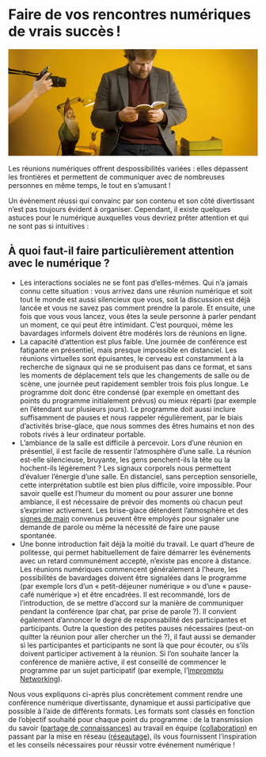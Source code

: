 # Faire de vos rencontres numériques de vrais succès !

![](../.gitbook/assets/gitbook_datenschutz_750x320.jpg)

Les réunions numériques offrent despossibilités variées : elles dépassent les frontières et permettent de communiquer avec de nombreuses personnes en même temps, le tout en s’amusant !

Un événement réussi qui convainc par son contenu et son côté divertissant n’est pas toujours évident à organiser. Cependant, il existe quelques astuces pour le numérique auxquelles vous devriez prêter attention et qui ne sont pas si intuitives :

## À quoi faut-il faire particulièrement attention avec le numérique ?

* Les interactions sociales ne se font pas d’elles-mêmes. Qui n’a jamais connu cette situation : vous arrivez dans une réunion numérique et soit tout le monde est aussi silencieux que vous, soit la discussion est déjà lancée et vous ne savez pas comment prendre la parole. Et ensuite, une fois que vous vous lancez, vous êtes la seule personne à parler pendant un moment, ce qui peut être intimidant.  C’est pourquoi, même les bavardages informels doivent être modérés lors de réunions en ligne.  
* La capacité d’attention est plus faible. Une journée de conférence est fatigante en présentiel, mais presque impossible en distanciel. Les réunions virtuelles sont épuisantes, le cerveau est constamment à la recherche de signaux qui ne se produisent pas dans ce format, et sans les moments de déplacement tels que les changements de salle ou de scène, une journée peut rapidement sembler trois fois plus longue. Le programme doit donc être condensé \(par exemple en omettant des points du programme initialement prévus\) ou mieux réparti \(par exemple en l’étendant sur plusieurs jours\). Le programme doit aussi inclure suffisamment de pauses et nous rappeler régulièrement, par le biais d’activités brise-glace, que nous sommes des êtres humains et non des robots rivés à leur ordinateur portable.  
* L’ambiance de la salle est difficile à percevoir. Lors d’une réunion en présentiel, il est facile de ressentir l’atmosphère d’une salle. La réunion est-elle silencieuse, bruyante, les gens penchent-ils la tête ou la hochent-ils légèrement ? Les signaux corporels nous permettent d’évaluer l’énergie d’une salle. En distanciel, sans perception sensorielle, cette interprétation subtile est bien plus difficile, voire impossible. Pour savoir quelle est l’humeur du moment ou pour assurer une bonne ambiance, il est nécessaire de prévoir des moments où chacun peut s’exprimer activement. Les brise-glace détendent l’atmosphère et des [signes de main](../fonctionnalites/bigbluebutton/interaction.md#icones) convenus peuvent être employés pour signaler une demande de parole ou même la nécessité de faire une pause spontanée.  
* Une bonne introduction fait déjà la moitié du travail. Le quart d’heure de politesse, qui permet habituellement de faire démarrer les événements avec un retard communément accepté, n’existe pas encore à distance. Les réunions numériques commencent généralement à l’heure, les possibilités de bavardages doivent être signalées dans le programme \(par exemple lors d’un « petit-déjeuner numérique » ou d’une « pause-café numérique »\) et être encadrées. Il est recommandé, lors de l’introduction, de se mettre d’accord sur la manière de communiquer pendant la conférence \(par chat, par prise de parole ?\). Il convient également d’annoncer le degré de responsabilité des participantes et participants. Outre la question des petites pauses nécessaires \(peut-on quitter la réunion pour aller chercher un thé ?\), il faut aussi se demander si les participantes et participants ne sont là que pour écouter, ou s’ils doivent participer activement à la réunion. Si l’on souhaite lancer la conférence de manière active, il est conseillé de commencer le programme par un sujet participatif \(par exemple, l’[Impromptu Networking](faconner-les-echanges/mise-en-reseau-informelle-impromptu.md)\).

Nous vous expliquons ci-après plus concrètement comment rendre une conférence numérique divertissante, dynamique et aussi participative que possible à l’aide de différents formats. Les formats sont classés en fonction de l’objectif souhaité pour chaque point du programme : de la transmission du savoir \([partage de connaissances](input/)\) au travail en équipe \([collaboration](produire-des-resultats/)\) en passant par la mise en réseau \([réseautage](faconner-les-echanges/)\), ils vous fournissent l’inspiration et les conseils nécessaires pour réussir votre événement numérique !

